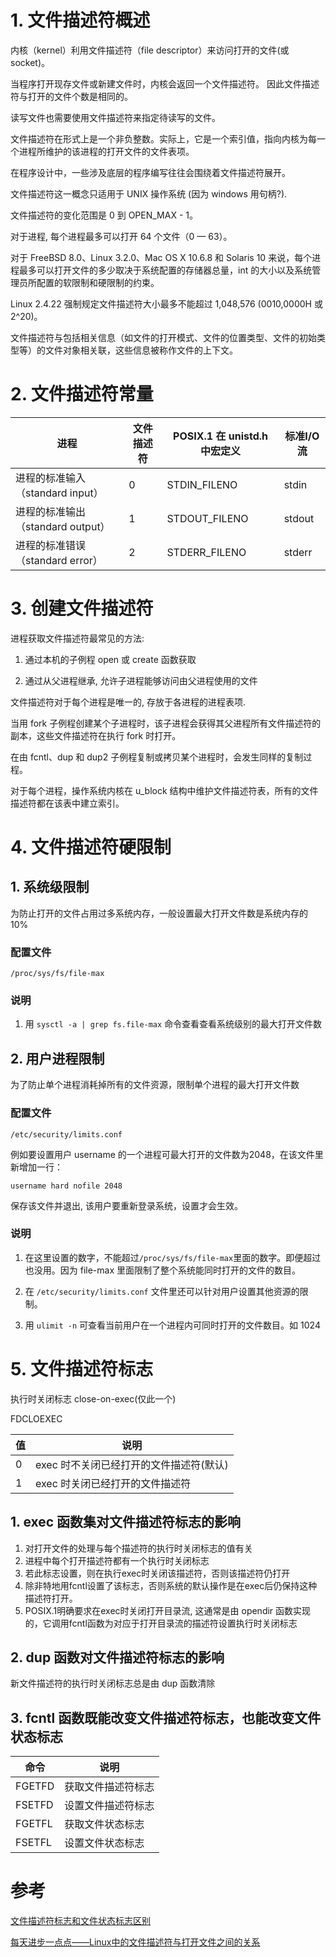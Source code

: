 # 1. 文件描述符概述

内核（kernel）利用文件描述符（file descriptor）来访问打开的文件(或 socket)。

当程序打开现存文件或新建文件时，内核会返回一个文件描述符。 因此文件描述符与打开的文件个数是相同的。

读写文件也需要使用文件描述符来指定待读写的文件。

文件描述符在形式上是一个非负整数。实际上，它是一个索引值，指向内核为每一个进程所维护的该进程的打开文件的文件表项。

在程序设计中，一些涉及底层的程序编写往往会围绕着文件描述符展开。

文件描述符这一概念只适用于 UNIX 操作系统 (因为 windows 用句柄?).

文件描述符的变化范围是 0 到 OPEN_MAX - 1。

对于进程, 每个进程最多可以打开 64 个文件（0 — 63）。

对于 FreeBSD 8.0、Linux 3.2.0、Mac OS X 10.6.8 和 Solaris 10 来说，每个进程最多可以打开文件的多少取决于系统配置的存储器总量，int 的大小以及系统管理员所配置的软限制和硬限制的约束。

Linux 2.4.22 强制规定文件描述符大小最多不能超过 1,048,576 (0010,0000H 或 2^20)。

文件描述符与包括相关信息（如文件的打开模式、文件的位置类型、文件的初始类型等）的文件对象相关联，这些信息被称作文件的上下文。

# 2. 文件描述符常量

| 进程 | 文件描述符 | POSIX.1 在 unistd.h 中宏定义 | 标准I/O流 |
| ----------------------------- | -- | ------------- | ------ |
| 进程的标准输入（standard input） | 0  | STDIN_FILENO  | stdin  |
| 进程的标准输出（standard output）| 1  | STDOUT_FILENO | stdout |
| 进程的标准错误（standard error） | 2  | STDERR_FILENO | stderr |

# 3. 创建文件描述符

进程获取文件描述符最常见的方法:

1. 通过本机的子例程 open 或 create 函数获取

2. 通过从父进程继承, 允许子进程能够访问由父进程使用的文件

文件描述符对于每个进程是唯一的, 存放于各进程的进程表项.

当用 fork 子例程创建某个子进程时，该子进程会获得其父进程所有文件描述符的副本，这些文件描述符在执行 fork 时打开。

在由 fcntl、dup 和 dup2 子例程复制或拷贝某个进程时，会发生同样的复制过程。

对于每个进程，操作系统内核在 u_block 结构中维护文件描述符表，所有的文件描述符都在该表中建立索引。

# 4. 文件描述符硬限制

## 1. 系统级限制

为防止打开的文件占用过多系统内存，一般设置最大打开文件数是系统内存的10%

### 配置文件

`/proc/sys/fs/file-max`

### 说明

1. 用 `sysctl -a | grep fs.file-max` 命令查看查看系统级别的最大打开文件数

## 2. 用户进程限制

为了防止单个进程消耗掉所有的文件资源，限制单个进程的最大打开文件数

### 配置文件

`/etc/security/limits.conf`

例如要设置用户 username 的一个进程可最大打开的文件数为2048，在该文件里新增加一行：

`username hard nofile 2048`

保存该文件并退出, 该用户要重新登录系统，设置才会生效。

### 说明

1. 在这里设置的数字，不能超过`/proc/sys/fs/file-max`里面的数字。即便超过也没用。因为 file-max 里面限制了整个系统能同时打开的文件的数目。

2. 在 `/etc/security/limits.conf` 文件里还可以针对用户设置其他资源的限制。

3. 用 `ulimit -n` 可查看当前用户在一个进程内可同时打开的文件数目。如 1024

# 5. 文件描述符标志

执行时关闭标志 close-on-exec(仅此一个)

FDCLOEXEC

| 值 | 说明 |
| --  | -------------------------------- |
| 0  | exec 时不关闭已经打开的文件描述符(默认) |
| 1  | exec 时关闭已经打开的文件描述符        |

## 1. exec 函数集对文件描述符标志的影响

1. 对打开文件的处理与每个描述符的执行时关闭标志的值有关
2. 进程中每个打开描述符都有一个执行时关闭标志
3. 若此标志设置，则在执行exec时关闭该描述符，否则该描述符仍打开
4. 除非特地用fcntl设置了该标志，否则系统的默认操作是在exec后仍保持这种描述符打开。
5. POSIX.1明确要求在exec时关闭打开目录流, 这通常是由 opendir 函数实现的，它调用fcntl函数为对应于打开目录流的描述符设置执行时关闭标志


## 2. dup 函数对文件描述符标志的影响

新文件描述符的执行时关闭标志总是由 dup 函数清除
  
  
## 3. fcntl 函数既能改变文件描述符标志，也能改变文件状态标志

| 命令 | 说明 |
| ------ | --------------- |
| FGETFD | 获取文件描述符标志 |
| FSETFD | 设置文件描述符标志 |
| FGETFL | 获取文件状态标志 |
| FSETFL | 设置文件状态标志 |


# 参考

[文件描述符标志和文件状态标志区别](http://blog.csdn.net/hittata/article/details/8665892)

[每天进步一点点——Linux中的文件描述符与打开文件之间的关系](http://blog.csdn.net/cywosp/article/details/38965239)
